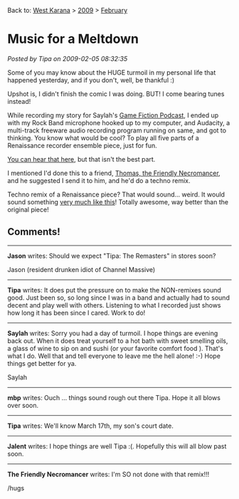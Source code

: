 Back to: [West Karana](/posts/westkarana.md) > [2009](/posts/2009/westkarana.md) > [February](./westkarana.md)
# Music for a Meltdown

*Posted by Tipa on 2009-02-05 08:32:35*

Some of you may know about the HUGE turmoil in my personal life that happened yesterday, and if you don't, well, be thankful :)

Upshot is, I didn't finish the comic I was doing. BUT! I come bearing tunes instead!

While recording my story for Saylah's [Game Fiction Podcast](http://notadiary.typepad.com/gamersfictionpodcast/), I ended up with my Rock Band microphone hooked up to my computer, and Audacity, a multi-track freeware audio recording program running on same, and got to thinking. You know what would be cool? To play all five parts of a Renaissance recorder ensemble piece, just for fun.

[You can hear that here](http://files.filefront.com/betterballetmp3/;13208213;/fileinfo.html), but that isn't the best part.

I mentioned I'd done this to a friend, [Thomas, the Friendly Necromancer](http://thefriendlynecromancer.blogspot.com/), and he suggested I send it to him, and he'd do a techno remix.

Techno remix of a Renaissance piece? That would sound... weird. It would sound something [very much like this](http://files.filefront.com/wicked+recorder+goof+offmp3/;13208242;/fileinfo.html)! Totally awesome, way better than the original piece!


## Comments!

---

**Jason** writes: Should we expect "Tipa: The Remasters" in stores soon?

Jason (resident drunken idiot of Channel Massive)

---

**Tipa** writes: It does put the pressure on to make the NON-remixes sound good. Just been so, so long since I was in a band and actually had to sound decent and play well with others. Listening to what I recorded just shows how long it has been since I cared. Work to do!

---

**Saylah** writes: Sorry you had a day of turmoil. I hope things are evening back out. When it does treat yourself to a hot bath with sweet smelling oils, a glass of wine to sip on and sushi (or your favorite comfort food ). That's what I do. Well that and tell everyone to leave me the hell alone! :-) Hope things get better for ya.

Saylah

---

**mbp** writes: Ouch ... things sound rough out there Tipa. Hope it all blows over soon.

---

**Tipa** writes: We'll know March 17th, my son's court date.

---

**Jalent** writes: I hope things are well Tipa :(. Hopefully this will all blow past soon.

---

**The Friendly Necromancer** writes: I'm SO not done with that remix!!! 

/hugs


